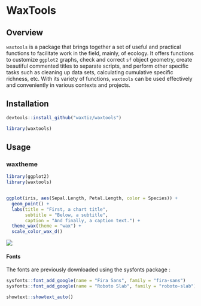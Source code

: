 
<!-- README.md is generated from README.Rmd. Please edit that file -->

# WaxTools

## Overview

`waxtools` is a package that brings together a set of useful and
practical functions to facilitate work in the field, mainly, of ecology.
It offers functions to customize `ggplot2` graphs, check and correct
`sf` object geometry, create beautiful commented titles to separate
scripts, and perform other specific tasks such as cleaning up data sets,
calculating cumulative specific richness, etc. With its variety of
functions, `waxtools` can be used effectively and conveniently in
various contexts and projects.

## Installation

``` r
devtools::install_github("waxtiz/waxtools")
```

``` r
library(waxtools)
```

## Usage

### waxtheme

``` r
library(ggplot2)
library(waxtools)


ggplot(iris, aes(Sepal.Length, Petal.Length, color = Species)) +
  geom_point() +
  labs(title = "First, a chart title",
       subtitle = "Below, a subtitle",
       caption = "And finally, a caption text.") +
  theme_wax(theme = "wax") +
  scale_color_wax_d()
```

![](C:/Users/demo1/Desktop/FDC25/projets/personal_tests/waxtools/README_files/figure-gfm/unnamed-chunk-4-1.png)<!-- -->

#### Fonts

The fonts are previously downloaded using the sysfonts package :

``` r
sysfonts::font_add_google(name = "Fira Sans", family = "fira-sans")
sysfonts::font_add_google(name = "Roboto Slab", family = "roboto-slab")

showtext::showtext_auto()
```
